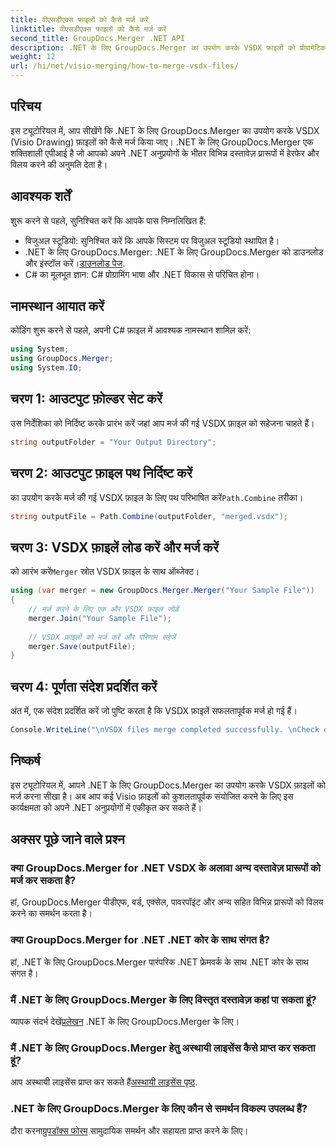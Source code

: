 ```yaml
---
title: वीएसडीएक्स फाइलों को कैसे मर्ज करें
linktitle: वीएसडीएक्स फाइलों को कैसे मर्ज करें
second_title: GroupDocs.Merger .NET API
description: .NET के लिए GroupDocs.Merger का उपयोग करके VSDX फ़ाइलों को प्रोग्रामेटिक रूप से मर्ज करना सीखें। यह ट्यूटोरियल कोड नमूनों के साथ चरण-दर-चरण निर्देश प्रदान करता है।
weight: 12
url: /hi/net/visio-merging/how-to-merge-vsdx-files/
---
```

## परिचय
इस ट्यूटोरियल में, आप सीखेंगे कि .NET के लिए GroupDocs.Merger का उपयोग करके VSDX (Visio Drawing) फ़ाइलों को कैसे मर्ज किया जाए। .NET के लिए GroupDocs.Merger एक शक्तिशाली एपीआई है जो आपको अपने .NET अनुप्रयोगों के भीतर विभिन्न दस्तावेज़ प्रारूपों में हेरफेर और विलय करने की अनुमति देता है।
## आवश्यक शर्तें
शुरू करने से पहले, सुनिश्चित करें कि आपके पास निम्नलिखित हैं:
- विजुअल स्टूडियो: सुनिश्चित करें कि आपके सिस्टम पर विजुअल स्टूडियो स्थापित है।
-  .NET के लिए GroupDocs.Merger: .NET के लिए GroupDocs.Merger को डाउनलोड और इंस्टॉल करें।[डाउनलोड पेज](https://releases.groupdocs.com/merger/net/).
- C# का मूलभूत ज्ञान: C# प्रोग्रामिंग भाषा और .NET विकास से परिचित होना।

## नामस्थान आयात करें
कोडिंग शुरू करने से पहले, अपनी C# फ़ाइल में आवश्यक नामस्थान शामिल करें:
```csharp
using System; 
using GroupDocs.Merger;
using System.IO;
```
## चरण 1: आउटपुट फ़ोल्डर सेट करें
उस निर्देशिका को निर्दिष्ट करके प्रारंभ करें जहां आप मर्ज की गई VSDX फ़ाइल को सहेजना चाहते हैं।
```csharp
string outputFolder = "Your Output Directory";
```
## चरण 2: आउटपुट फ़ाइल पथ निर्दिष्ट करें
 का उपयोग करके मर्ज की गई VSDX फ़ाइल के लिए पथ परिभाषित करें`Path.Combine` तरीका।
```csharp
string outputFile = Path.Combine(outputFolder, "merged.vsdx");
```
## चरण 3: VSDX फ़ाइलें लोड करें और मर्ज करें
 को आरंभ करें`Merger` स्रोत VSDX फ़ाइल के साथ ऑब्जेक्ट।
```csharp
using (var merger = new GroupDocs.Merger.Merger("Your Sample File"))
{
    // मर्ज करने के लिए एक और VSDX फ़ाइल जोड़ें
    merger.Join("Your Sample File");
    
    // VSDX फ़ाइलों को मर्ज करें और परिणाम सहेजें
    merger.Save(outputFile);
}
```
## चरण 4: पूर्णता संदेश प्रदर्शित करें
अंत में, एक संदेश प्रदर्शित करें जो पुष्टि करता है कि VSDX फ़ाइलें सफलतापूर्वक मर्ज हो गई हैं।
```csharp
Console.WriteLine("\nVSDX files merge completed successfully. \nCheck output in {0}", outputFolder);
```

## निष्कर्ष
इस ट्यूटोरियल में, आपने .NET के लिए GroupDocs.Merger का उपयोग करके VSDX फ़ाइलों को मर्ज करना सीखा है। अब आप कई Visio फ़ाइलों को कुशलतापूर्वक संयोजित करने के लिए इस कार्यक्षमता को अपने .NET अनुप्रयोगों में एकीकृत कर सकते हैं।

## अक्सर पूछे जाने वाले प्रश्न
### क्या GroupDocs.Merger for .NET VSDX के अलावा अन्य दस्तावेज़ प्रारूपों को मर्ज कर सकता है?
हां, GroupDocs.Merger पीडीएफ, वर्ड, एक्सेल, पावरपॉइंट और अन्य सहित विभिन्न प्रारूपों को विलय करने का समर्थन करता है।
### क्या GroupDocs.Merger for .NET .NET कोर के साथ संगत है?
हां, .NET के लिए GroupDocs.Merger पारंपरिक .NET फ्रेमवर्क के साथ .NET कोर के साथ संगत है।
### मैं .NET के लिए GroupDocs.Merger के लिए विस्तृत दस्तावेज़ कहां पा सकता हूं?
 व्यापक संदर्भ देखें[प्रलेखन](https://tutorials.groupdocs.com/merger/net/) .NET के लिए GroupDocs.Merger के लिए।
### मैं .NET के लिए GroupDocs.Merger हेतु अस्थायी लाइसेंस कैसे प्राप्त कर सकता हूं?
 आप अस्थायी लाइसेंस प्राप्त कर सकते हैं[अस्थायी लाइसेंस पृष्ठ](https://purchase.groupdocs.com/temporary-license/).
### .NET के लिए GroupDocs.Merger के लिए कौन से समर्थन विकल्प उपलब्ध हैं?
 दौरा करना[ग्रुपडॉक्स फोरम](https://forum.groupdocs.com/c/merger/32) सामुदायिक समर्थन और सहायता प्राप्त करने के लिए।